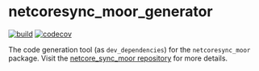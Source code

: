 # netcoresync_moor_generator

[![build](https://github.com/aldycool/NETCoreSync/actions/workflows/netcoresync_moor_build.yml/badge.svg?event=push)](https://github.com/aldycool/NETCoreSync/actions/workflows/netcoresync_moor_build.yml?query=event%3Apush) [![codecov](https://codecov.io/gh/aldycool/NETCoreSync/branch/master/graph/badge.svg?token=S2GTBOB7XB)](https://codecov.io/gh/aldycool/NETCoreSync)

The code generation tool (as `dev_dependencies`) for the `netcoresync_moor` package. Visit the [netcore_sync_moor repository](https://github.com/aldycool/NETCoreSync/blob/master/netcoresync_moor) for more details.
